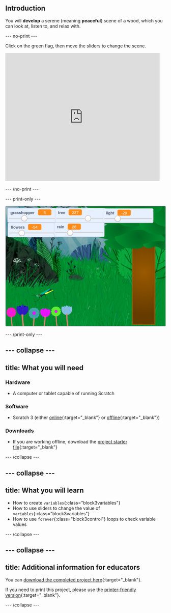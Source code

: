 ## Introduction

You will **develop** a serene (meaning **peaceful**) scene of a wood, which you can look at, listen to, and relax with.

--- no-print ---

Click on the green flag, then move the sliders to change the scene.

<div>
<iframe src="https://scratch.mit.edu/projects/401955374/embed" allowtransparency="true" width="485" height="402" frameborder="0" scrolling="no" allowfullscreen></iframe>
</div>

--- /no-print ---

--- print-only ---

![Complete project](images/showcase.png)

--- /print-only ---

--- collapse ---
---
title: What you will need
---

### Hardware
+ A computer or tablet capable of running Scratch

### Software
+ Scratch 3 (either [online](https://scratch.mit.edu/){:target="_blank"} or [offline](https://scratch.mit.edu/download){:target="_blank"})

### Downloads
+  If you are working offline, download the [project starter file](http://rpf.io/p/en/serene-scene-go){:target="_blank"}

--- /collapse ---

--- collapse ---
---
title: What you will learn
---

- How to create `variables`{:class="block3variables"}
- How to use sliders to change the value of `variables`{:class="block3variables"}
- How to use `forever`{:class="block3control"} loops to check variable values

--- /collapse ---

--- collapse ---
---
title: Additional information for educators
---

You can [download the completed project here](http://rpf.io/p/en/serene-scene-get){:target="_blank"}.

If you need to print this project, please use the [printer-friendly version](https://projects.raspberrypi.org/en/projects/serene-scene/print){:target="_blank"}.

--- /collapse ---

